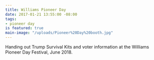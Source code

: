 ```yaml
---
title: Williams Pioneer Day
date: 2017-01-21 13:55:00 -08:00
tags:
- pioneer day
is featured: true
main-image: "/uploads/Pioneer%20Day%20booth.jpg"
---
```


Handing out Trump Survival Kits and voter information at the Williams Pioneer Day Festival, June 2018.